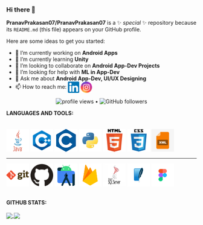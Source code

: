 ### Hi there 👋


**PranavPrakasan07/PranavPrakasan07** is a ✨ _special_ ✨ repository because its `README.md` (this file) appears on your GitHub profile.

Here are some ideas to get you started:

- 🔭 I’m currently working on **Android Apps**
- 🌱 I’m currently learning **Unity**
- 👯 I’m looking to collaborate on **Android App-Dev Projects**
- 🤔 I’m looking for help with **ML in App-Dev**
- 💬 Ask me about **Android App-Dev, UI/UX Designing**
- 📫 How to reach me:  <a href="www.linkedin.com/in/pranav-prakasan-" target="blank"><img align="center" src="https://github.com/PranavPrakasan07/PranavPrakasan07/blob/main/linkedin.png" alt="Pranav Prakasan" height="30" width="30" /></a> 
<a href="https://www.instagram.com/prakasan_pranav/" target="blank"><img align="center" src="https://github.com/PranavPrakasan07/PranavPrakasan07/blob/main/instagram.png" alt="Pranav Prakasan" height="30" width="30" /></a>
<!--
- 😄 Pronouns: ...
- ⚡ Fun fact: ...
-->

<p align="center">
  <img src="https://gpvc.arturio.dev/PranavPrakasan07" alt="profile views"> •  
  <img alt="GitHub followers" src="https://img.shields.io/github/followers/PranavPrakasan07?label=PranavPrakasan07&style=social">
</p>


**LANGUAGES AND TOOLS:**  
<br/><br/>
<code><img height="60" width="60" src="https://github.com/PranavPrakasan07/PranavPrakasan07/blob/main/java.jpeg"></code>
<code><img height="60" width="60" src="https://github.com/PranavPrakasan07/PranavPrakasan07/blob/main/cpp.png"></code>
<code><img height="60" width="60" src="https://github.com/PranavPrakasan07/PranavPrakasan07/blob/main/c.png"></code>
<code><img height="60" width="60" src="https://raw.githubusercontent.com/github/explore/80688e429a7d4ef2fca1e82350fe8e3517d3494d/topics/python/python.png"></code>
<code><img height="60" width="60" src="https://raw.githubusercontent.com/github/explore/80688e429a7d4ef2fca1e82350fe8e3517d3494d/topics/html/html.png"></code>
<code><img height="60" width="60" src="https://raw.githubusercontent.com/github/explore/80688e429a7d4ef2fca1e82350fe8e3517d3494d/topics/css/css.png"></code>
<code><img height="60" width="60" src="https://github.com/PranavPrakasan07/PranavPrakasan07/blob/main/xml.jpg"></code>
***
<code><img height="60" width="60" src="https://raw.githubusercontent.com/github/explore/80688e429a7d4ef2fca1e82350fe8e3517d3494d/topics/git/git.png"></code>
<code><img height="60" width="60" src="https://raw.githubusercontent.com/github/explore/80688e429a7d4ef2fca1e82350fe8e3517d3494d/topics/github-api/github-api.png"></code>
<code><img height="60" width="60" src="https://github.com/PranavPrakasan07/PranavPrakasan07/blob/main/androidstudio.png"></code>
<code><img height="60" width="60" src="https://github.com/PranavPrakasan07/PranavPrakasan07/blob/main/firebase.png"></code>
<code><img height="60" width="60" src="https://github.com/PranavPrakasan07/PranavPrakasan07/blob/main/sqlserver.jpg"></code>
<code><img height="60" width="60" src="https://github.com/PranavPrakasan07/PranavPrakasan07/blob/main/sqlite.png"></code>
<code><img height="60" width="60" src="https://github.com/PranavPrakasan07/PranavPrakasan07/blob/main/figma.jpg"></code>
<br/>
<br/>

**GITHUB STATS:**  
<br/>
<a href="https://github.com/PranavPrakasan07/PranavPrakasan07">
  <img align="center" src="https://github-readme-stats.vercel.app/api?username=PranavPrakasan07&show_icons=true&hide_border=false&title_color=ffffff&amp&icon_color=bb2acf&amp&text_color=daf7dc&amp&bg_color=191919"/>
</a>
<a href="https://github.com/PranavPrakasan07/PranavPrakasan07">
  <img align="center" height="195px" src="https://github-readme-stats.vercel.app/api/top-langs/?username=PranavPrakasan07&theme=dark&hide_langs_below=0" />
</a>
